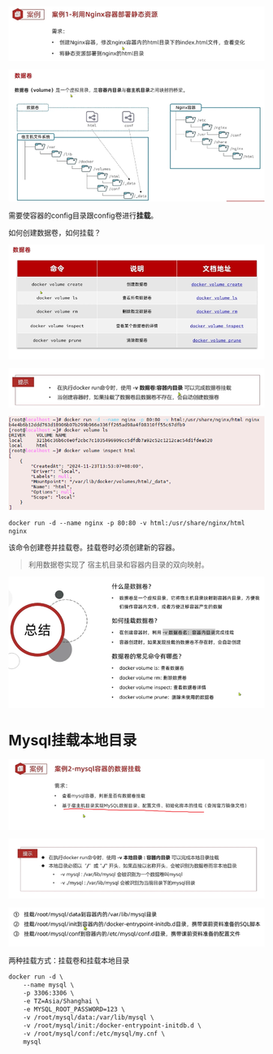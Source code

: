 ![image-20241123121807156](2%20%E6%95%B0%E6%8D%AE%E5%8D%B7.assets/image-20241123121807156-173702045210513.png)

![image-20241123134318325](2%20%E6%95%B0%E6%8D%AE%E5%8D%B7.assets/image-20241123134318325-173702045538114.png)

需要使容器的config目录跟config卷进行**挂载**。



如何创建数据卷，如何挂载？

![image-20241123134645539](2%20%E6%95%B0%E6%8D%AE%E5%8D%B7.assets/image-20241123134645539-173702045800515.png)

![image-20241123134925160](2%20%E6%95%B0%E6%8D%AE%E5%8D%B7.assets/image-20241123134925160-173702046204916.png)

 ![image-20241123135507283](2%20%E6%95%B0%E6%8D%AE%E5%8D%B7.assets/image-20241123135507283-173702046629517.png)

```shell
docker run -d --name nginx -p 80:80 -v html:/usr/share/nginx/html nginx
```

该命令创建卷并挂载卷。挂载卷时必须创建新的容器。



> 利用数据卷实现了 宿主机目录和容器内目录的双向映射。

![image-20241123140354479](2%20%E6%95%B0%E6%8D%AE%E5%8D%B7.assets/image-20241123140354479-173702047761318.png)

# Mysql挂载本地目录

 ![image-20241123151240477](2%20%E6%95%B0%E6%8D%AE%E5%8D%B7.assets/image-20241123151240477-173702047989619.png)

 ![image-20241123151439963](2%20%E6%95%B0%E6%8D%AE%E5%8D%B7.assets/image-20241123151439963-173702048187420.png)

![image-20241123151811250](2%20%E6%95%B0%E6%8D%AE%E5%8D%B7.assets/image-20241123151811250.png)



两种挂载方式：挂载卷和挂载本地目录

```shell
docker run -d \
    --name mysql \
    -p 3306:3306 \
    -e TZ=Asia/Shanghai \
    -e MYSQL_ROOT_PASSWORD=123 \
    -v /root/mysql/data:/var/lib/mysql \
    -v /root/mysql/init:/docker-entrypoint-initdb.d \
    -v /root/mysql/conf:/etc/mysql/my.cnf \
    mysql

```

